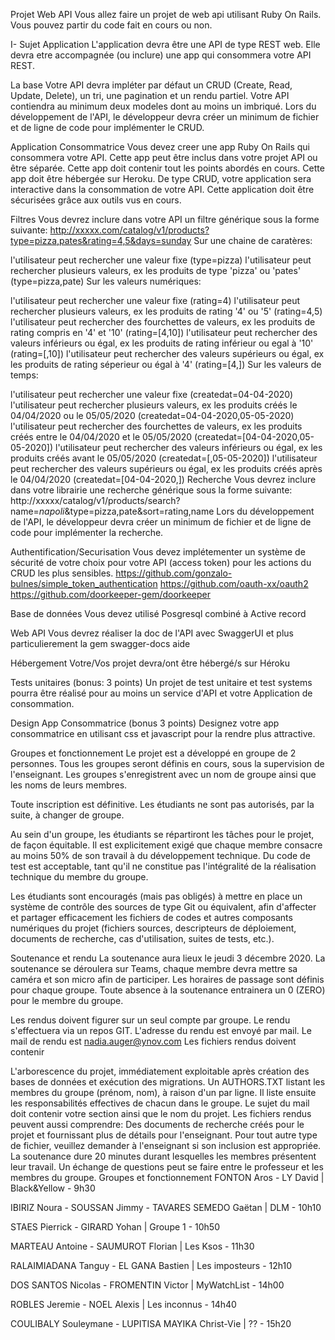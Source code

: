 Projet Web API
Vous allez faire un projet de web api utilisant Ruby On Rails. Vous pouvez partir du code fait en cours ou non.

I- Sujet
Application
L'application devra être une API de type REST web. Elle devra etre accompagnée (ou inclure) une app qui consommera votre API REST.

La base
Votre API devra impléter par défaut un CRUD (Create, Read, Update, Delete), un tri, une pagination et un rendu partiel. Votre API contiendra au minimum deux modeles dont au moins un imbriqué. Lors du développement de l'API, le développeur devra créer un minimum de fichier et de ligne de code pour implémenter le CRUD.

Application Consommatrice
Vous devez creer une app Ruby On Rails qui consommera votre API. Cette app peut être inclus dans votre projet API ou être séparée. Cette app doit contenir tout les points abordés en cours. Cette app doit être hébergée sur Heroku. De type CRUD, votre application sera interactive dans la consommation de votre API. Cette application doit être sécurisées grâce aux outils vus en cours.

Filtres
Vous devrez inclure dans votre API un filtre générique sous la forme suivante: http://xxxxx.com/catalog/v1/products?type=pizza,pates&rating=4,5&days=sunday Sur une chaine de caratères:

l'utilisateur peut rechercher une valeur fixe (type=pizza)
l'utilisateur peut rechercher plusieurs valeurs, ex les produits de type 'pizza' ou 'pates' (type=pizza,pate)
Sur les valeurs numériques:

l'utilisateur peut rechercher une valeur fixe (rating=4)
l'utilisateur peut rechercher plusieurs valeurs, ex les produits de rating '4' ou '5' (rating=4,5)
l'utilisateur peut rechercher des fourchettes de valeurs, ex les produits de rating compris en '4' et '10' (rating=[4,10])
l'utilisateur peut rechercher des valeurs inférieurs ou égal, ex les produits de rating inférieur ou egal à '10' (rating=[,10])
l'utilisateur peut rechercher des valeurs supérieurs ou égal, ex les produits de rating séperieur ou égal à '4' (rating=[4,])
Sur les valeurs de temps:

l'utilisateur peut rechercher une valeur fixe (createdat=04-04-2020)
l'utilisateur peut rechercher plusieurs valeurs, ex les produits créés le 04/04/2020 ou le 05/05/2020 (createdat=04-04-2020,05-05-2020)
l'utilisateur peut rechercher des fourchettes de valeurs, ex les produits créés entre le 04/04/2020 et le 05/05/2020 (createdat=[04-04-2020,05-05-2020])
l'utilisateur peut rechercher des valeurs inférieurs ou égal, ex les produits créés avant le 05/05/2020 (createdat=[,05-05-2020])
l'utilisateur peut rechercher des valeurs supérieurs ou égal, ex les produits créés après le 04/04/2020 (createdat=[04-04-2020,])
Recherche
Vous devrez inclure dans votre librairie une recherche générique sous la forme suivante: http://xxxxx/catalog/v1/products/search?name=*napoli*&type=pizza,pate&sort=rating,name Lors du développement de l'API, le développeur devra créer un minimum de fichier et de ligne de code pour implémenter la recherche.

Authentification/Securisation
Vous devez implétementer un système de sécurité de votre choix pour votre API (access token) pour les actions du CRUD les plus sensibles. https://github.com/gonzalo-bulnes/simple_token_authentication https://github.com/oauth-xx/oauth2 https://github.com/doorkeeper-gem/doorkeeper

Base de données
Vous devez utilisé Posgresql combiné à Active record

Web API
Vous devrez réaliser la doc de l'API avec SwaggerUI et plus particulierement la gem swagger-docs aide

Hébergement
Votre/Vos projet devra/ont être hébergé/s sur Héroku

Tests unitaires (bonus: 3 points)
Un projet de test unitaire et test systems pourra être réalisé pour au moins un service d'API et votre Application de consommation.

Design App Consommatrice (bonus 3 points)
Designez votre app consommatrice en utilisant css et javascript pour la rendre plus attractive.

Groupes et fonctionnement
Le projet est a développé en groupe de 2 personnes. Tous les groupes seront définis en cours, sous la supervision de l'enseignant. Les groupes s'enregistrent avec un nom de groupe ainsi que les noms de leurs membres.

Toute inscription est définitive. Les étudiants ne sont pas autorisés, par la suite, à changer de groupe.

Au sein d'un groupe, les étudiants se répartiront les tâches pour le projet, de façon équitable. Il est explicitement exigé que chaque membre consacre au moins 50% de son travail à du développement technique. Du code de test est acceptable, tant qu'il ne constitue pas l'intégralité de la réalisation technique du membre du groupe.

Les étudiants sont encouragés (mais pas obligés) à mettre en place un système de contrôle des sources de type Git ou équivalent, afin d'affecter et partager efficacement les fichiers de codes et autres composants numériques du projet (fichiers sources, descripteurs de déploiement, documents de recherche, cas d'utilisation, suites de tests, etc.).

Soutenance et rendu
La soutenance aura lieux le jeudi 3 décembre 2020. La soutenance se déroulera sur Teams, chaque membre devra mettre sa caméra et son micro afin de participer. Les horaires de passage sont définis pour chaque groupe. Toute absence à la soutenance entrainera un 0 (ZERO) pour le membre du groupe.

Les rendus doivent figurer sur un seul compte par groupe. Le rendu s'effectuera via un repos GIT. L'adresse du rendu est envoyé par mail. Le mail de rendu est nadia.auger@ynov.com Les fichiers rendus doivent contenir

L'arborescence du projet, immédiatement exploitable après création des bases de données et exécution des migrations.
Un AUTHORS.TXT listant les membres du groupe (prénom, nom), à raison d'un par ligne. Il liste ensuite les responsabilités effectives de chacun dans le groupe. Le sujet du mail doit contenir votre section ainsi que le nom du projet. Les fichiers rendus peuvent aussi comprendre:
Des documents de recherche créés pour le projet et fournissant plus de détails pour l'enseignant. Pour tout autre type de fichier, veuillez demander à l'enseignant si son inclusion est appropriée. La soutenance dure 20 minutes durant lesquelles les membres présentent leur travail. Un échange de questions peut se faire entre le professeur et les membres du groupe.
Groupes et fonctionnement
FONTON Aros - LY David | Black&Yellow - 9h30

IBIRIZ Noura - SOUSSAN Jimmy - TAVARES SEMEDO Gaëtan | DLM - 10h10

STAES Pierrick - GIRARD Yohan | Groupe 1 - 10h50

MARTEAU Antoine - SAUMUROT Florian | Les Ksos - 11h30

RALAIMIADANA Tanguy - EL GANA Bastien | Les imposteurs - 12h10

DOS SANTOS Nicolas - FROMENTIN Victor | MyWatchList - 14h00

ROBLES Jeremie - NOEL Alexis | Les inconnus - 14h40

COULIBALY Souleymane - LUPITISA MAYIKA Christ-Vie | ?? - 15h20

